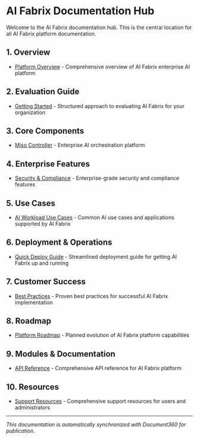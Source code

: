 
# AI Fabrix Documentation Hub

Welcome to the AI Fabrix documentation hub. This is the central location for all AI Fabrix platform documentation.

## 1. Overview

- [Platform Overview](overview/platform-overview.md) - Comprehensive overview of AI Fabrix enterprise AI platform

## 2. Evaluation Guide

- [Getting Started](evaluation/getting-started.md) - Structured approach to evaluating AI Fabrix for your organization

## 3. Core Components

- [Miso Controller](core-components/miso-controller.md) - Enterprise AI orchestration platform

## 4. Enterprise Features

- [Security & Compliance](enterprise-features/security-compliance.md) - Enterprise-grade security and compliance features

## 5. Use Cases

- [AI Workload Use Cases](use-cases/ai-workloads.md) - Common AI use cases and applications supported by AI Fabrix

## 6. Deployment & Operations

- [Quick Deploy Guide](deployment-operations/quick-deploy.md) - Streamlined deployment guide for getting AI Fabrix up and running

## 7. Customer Success

- [Best Practices](customer-success/best-practices.md) - Proven best practices for successful AI Fabrix implementation

## 8. Roadmap

- [Platform Roadmap](roadmap/platform-roadmap.md) - Planned evolution of AI Fabrix platform capabilities

## 9. Modules & Documentation

- [API Reference](modules-documentation/api-reference.md) - Comprehensive API reference for AI Fabrix platform

## 10. Resources

- [Support Resources](resources/support-resources.md) - Comprehensive support resources for users and administrators

---

*This documentation is automatically synchronized with Document360 for publication.*
